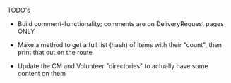 TODO's

* Build comment-functionality; comments are on DeliveryRequest pages ONLY

* Make a method to get a full list (hash) of items with their "count", then print that out on the route

* Update the CM and Volunteer "directories" to actually have some content on them
